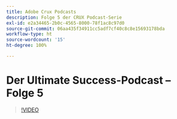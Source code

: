 ```yaml
---
title: Adobe Crux Podcasts
description: Folge 5 der CRUX Podcast-Serie
exl-id: e2a34465-2b0c-4565-8000-78f1ac8c97d0
source-git-commit: 06aa435f34911cc5adf7cf40c8c8e15693178bda
workflow-type: ht
source-wordcount: '15'
ht-degree: 100%

---
```


# Der Ultimate Success-Podcast – Folge 5

>[!VIDEO](https://video.tv.adobe.com/v/3428867?quality=12learn=on)
